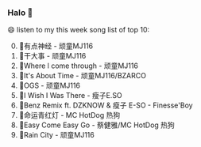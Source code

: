 

### Halo 👋

😄 listen to my this week song list of top 10:

0. 🌈有点神经 - 顽童MJ116
1. 🌈干大事 - 顽童MJ116
2. 🌈Where l come through - 顽童MJ116
3. 🌈It's About Time - 顽童MJ116/BZARCO
4. 🌈OGS - 顽童MJ116
5. 🌈I Wish I Was There - 瘦子E.SO
6. 🌈Benz Remix ft. DZKNOW & 瘦子 E-SO - Finesse'Boy
7. 🌈命运青红灯 - MC HotDog 热狗
8. 🌈Easy Come Easy Go - 蔡健雅/MC HotDog 热狗
9. 🌈Rain City - 顽童MJ116

